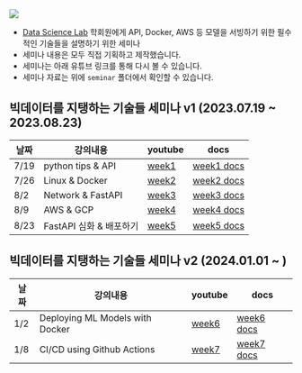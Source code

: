 
<img src="https://capsule-render.vercel.app/api?type=waving&height=200&color=gradient&text=빅데이터를%20지탱하는%20기술들&fontSize=55" />

- [Data Science Lab](https://github.com/DataScience-Lab-Yonsei) 학회원에게 API, Docker, AWS 등 모델을 서빙하기 위한 필수적인 기술들을 설명하기 위한 세미나
- 세미나 내용은 모두 직접 기획하고 제작했습니다. 
- 세미나는 아래 유튜브 링크를 통해 다시 볼 수 있습니다. 
- 세미나 자료는 위에 `seminar` 폴더에서 확인할 수 있습니다.

## 빅데이터를 지탱하는 기술들 세미나 v1 (2023.07.19 ~ 2023.08.23)


|날짜| 강의내용              |youtube| docs           |
|---|-------------------|---|----------------|
|7/19| python tips & API |[week1](https://www.youtube.com/watch?v=aehxiqKv0Pk)| [week1 docs](https://github.com/ddoddii/skills-for-DS/blob/main/seminar/1%EC%A3%BC%EC%B0%A8%EC%84%B8%EB%AF%B8%EB%82%98.pdf) |
|7/26| Linux & Docker    |[week2](https://youtu.be/rJLsmh0oC6o)| [week2 docs](https://github.com/ddoddii/skills-for-DS/blob/main/seminar/2%EC%A3%BC%EC%B0%A8%EC%84%B8%EB%AF%B8%EB%82%98.pdf) |
|8/2| Network & FastAPI |[week3](https://youtu.be/wRhgEzWIrRI)| [week3 docs](https://github.com/ddoddii/skills-for-DS/blob/main/seminar/3%EC%A3%BC%EC%B0%A8%EC%84%B8%EB%AF%B8%EB%82%98.pdf) |
|8/9| AWS & GCP         |[week4](https://youtu.be/G7UkYA9xodg)| [week4 docs](https://github.com/ddoddii/skills-for-DS/blob/main/seminar/4%EC%A3%BC%EC%B0%A8%EC%84%B8%EB%AF%B8%EB%82%98.pdf) |
|8/23| FastAPI 심화 & 배포하기 |[week5](https://youtu.be/GcNaDQp1Rug)| [week5 docs](https://github.com/ddoddii/skills-for-DS/blob/main/seminar/5%EC%A3%BC%EC%B0%A8%EC%84%B8%EB%AF%B8%EB%82%98.pdf) |

## 빅데이터를 지탱하는 기술들 세미나 v2 (2024.01.01 ~ )
| 날짜  | 강의내용                            | youtube                                              | docs           |
|-----|---------------------------------|------------------------------------------------------|----------------|
| 1/2 | Deploying ML Models with Docker | [week6](https://youtu.be/HTFxaUfR5HU) | [week6 docs](https://github.com/ddoddii/skills-for-DS/blob/main/seminar/6%EC%A3%BC%EC%B0%A8%EC%84%B8%EB%AF%B8%EB%82%98.pdf) |
|1/8| CI/CD using Github Actions      |[week7](https://youtu.be/VCVFE4rQfnM)| [week7 docs](https://github.com/ddoddii/skills-for-DS/blob/main/seminar/7%EC%A3%BC%EC%B0%A8%EC%84%B8%EB%AF%B8%EB%82%98.pdf) |
